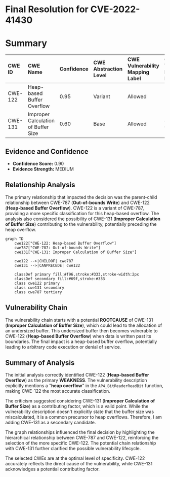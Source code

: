 # Final Resolution for CVE-2022-41430

# Summary
| CWE ID  | CWE Name                       | Confidence | CWE Abstraction Level | CWE Vulnerability Mapping Label | CWE-Vulnerability Mapping Notes |
| :-------- | :----------------------------- | :--------- | :-------------------- | :------------------------------ | :---------------------------- |
| CWE-122 | Heap-based Buffer Overflow | 0.95       | Variant              | Allowed                         | Primary CWE                   |
| CWE-131 | Improper Calculation of Buffer Size | 0.60       | Base              | Allowed                         | Secondary Candidate                   |

## Evidence and Confidence

*   **Confidence Score:** 0.90
*   **Evidence Strength:** MEDIUM

## Relationship Analysis
The primary relationship that impacted the decision was the parent-child relationship between CWE-787 (**Out-of-bounds Write**) and CWE-122 (**Heap-based Buffer Overflow**). CWE-122 is a variant of CWE-787, providing a more specific classification for this heap-based overflow. The analysis also considered the possibility of CWE-131 (**Improper Calculation of Buffer Size**) contributing to the vulnerability, potentially preceding the heap overflow.

```mermaid
graph TD
    cwe122["CWE-122: Heap-based Buffer Overflow"]
    cwe787["CWE-787: Out-of-bounds Write"]
    cwe131["CWE-131: Improper Calculation of Buffer Size"]
    
    cwe122 -->|CHILDOF| cwe787
    cwe131 -->|CANPRECEDE| cwe122
    
    classDef primary fill:#f96,stroke:#333,stroke-width:2px
    classDef secondary fill:#69f,stroke:#333
    class cwe122 primary
    class cwe131 secondary
    class cwe787 tertiary
```

## Vulnerability Chain
The vulnerability chain starts with a potential **ROOTCAUSE** of CWE-131 (**Improper Calculation of Buffer Size**), which could lead to the allocation of an undersized buffer. This undersized buffer then becomes vulnerable to CWE-122 (**Heap-based Buffer Overflow**) when data is written past its boundaries. The final impact is a heap-based buffer overflow, potentially leading to arbitrary code execution or denial of service.

## Summary of Analysis
The initial analysis correctly identified CWE-122 (**Heap-based Buffer Overflow**) as the primary **WEAKNESS**. The vulnerability description explicitly mentions a "**heap overflow**" in the `AP4_BitReaderReadBit` function, making CWE-122 the most accurate classification.

The criticism suggested considering CWE-131 (**Improper Calculation of Buffer Size**) as a contributing factor, which is a valid point. While the vulnerability description doesn't explicitly state that the buffer size was miscalculated, it is a common precursor to heap overflows. Therefore, I am adding CWE-131 as a secondary candidate.

The graph relationships influenced the final decision by highlighting the hierarchical relationship between CWE-787 and CWE-122, reinforcing the selection of the more specific CWE-122. The potential chain relationship with CWE-131 further clarified the possible vulnerability lifecycle.

The selected CWEs are at the optimal level of specificity. CWE-122 accurately reflects the direct cause of the vulnerability, while CWE-131 acknowledges a potential contributing factor.